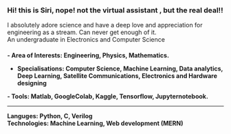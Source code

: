 ### Hi! this is Siri, nope! not the virtual assistant , but the real deal!!

<p> I absolutely adore science and have a deep love and appreciation for engineering as a stream. Can never get enough of it. <br>
An undergraduate in Electronics and Computer Science<br> </p>

<h4><p>- Area of Interests: Engineering, Physics, Mathematics. <br>
  
- Specialisations: Computer Science, Machine Learning, Data analytics, Deep Learning, Satellite Communications, Electronics and Hardware designing<br></p>

<p>- Tools: Matlab, GoogleColab, Kaggle, Tensorflow, Jupyternotebook. <br>
  <hr>
 Languges: Python, C, Verilog<br>
 Technologies: Machine Learning, Web development (MERN)<br> </h4>




